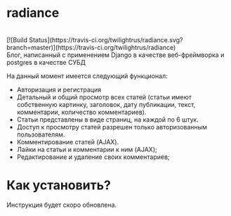 # radiance
<br>
[![Build Status](https://travis-ci.org/twilightrus/radiance.svg?branch=master)](https://travis-ci.org/twilightrus/radiance)
<br>
Блог, написанный с применением Django в качестве веб-фреймворка и postgres в качестве СУБД


На данный момент имеется следующий функционал:
- Авторизация и регистрация
- Детальный и общий просмотр всех статей (статьи имеют собственную картинку, заголовок, дату публикации, текст, комментарии, количество комментариев).
- Статьи представлены в виде страниц, на каждой по 6 штук.
- Доступ к просмотру статей разрешен только авторизованным пользователям.
- Комментирование статей (AJAX).
- Лайки на статьи и комментарии к ним (AJAX);
- Редактирование и удаление своих комментариев;

<h1>Как установить?</h1>
Инструкция будет скоро обновлена.
